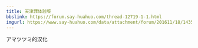 ```yaml
---
title: 天津罪体验版
bbslink: https://forum.say-huahuo.com/thread-12719-1-1.html
imgurl: https://www.say-huahuo.com/data/attachment/forum/201611/18/143540m0n91n02791yu191.png
---
```


アマツツミ的汉化<!--more-->
